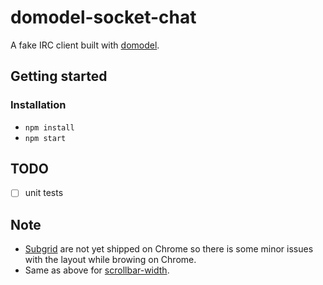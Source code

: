 # domodel-socket-chat

A fake IRC client built with [domodel](https://github.com/thoughtsunificator/domodel).

## Getting started

### Installation

- ```npm install```
- ```npm start```

## TODO

- [ ] unit tests

## Note

- [Subgrid](https://developer.mozilla.org/en-US/docs/Web/CSS/CSS_Grid_Layout/Subgrid) are not yet shipped on Chrome so there is some minor issues with the layout while browing on Chrome.
- Same as above for [scrollbar-width](https://developer.mozilla.org/en-US/docs/Web/CSS/scrollbar-width).